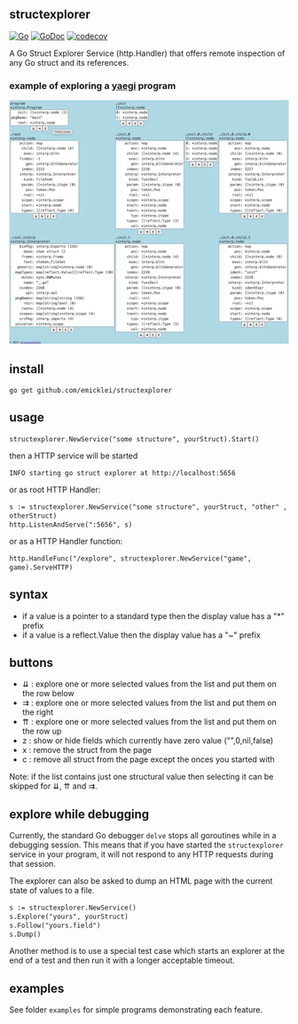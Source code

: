 ## structexplorer

[![Go](https://github.com/emicklei/structexplorer/actions/workflows/go.yml/badge.svg)](https://github.com/emicklei/structexplorer/actions/workflows/go.yml)
[![GoDoc](https://pkg.go.dev/badge/github.com/emicklei/structexplorer)](https://pkg.go.dev/github.com/emicklei/structexplorer)
[![codecov](https://codecov.io/gh/emicklei/structexplorer/branch/main/graph/badge.svg)](https://codecov.io/gh/emicklei/structexplorer)

A Go Struct Explorer Service (http.Handler) that offers remote inspection of any Go struct and its references.

### example of exploring a [yaegi](https://github.com/traefik/yaegi) program

![program](./doc/explore_yaegi.png "Yaegi explore")

## install

    go get github.com/emicklei/structexplorer

## usage

    structexplorer.NewService("some structure", yourStruct).Start()

then a HTTP service will be started

    INFO starting go struct explorer at http://localhost:5656

or as root HTTP Handler:

    s := structexplorer.NewService("some structure", yourStruct, "other" , otherStruct)
    http.ListenAndServe(":5656", s)

or as a HTTP Handler function:

    http.HandleFunc("/explore", structexplorer.NewService("game", game).ServeHTTP)

## syntax

- if a value is a pointer to a standard type then the display value has a "*" prefix
- if a value is a reflect.Value then the display value has a "~" prefix

## buttons

- ⇊ : explore one or more selected values from the list and put them on the row below
- ⇉ : explore one or more selected values from the list and put them on the right
- ⇈ : explore one or more selected values from the list and put them on the row up
- z : show or hide fields which currently have zero value ("",0,nil,false)
- x : remove the struct from the page
- c : remove all struct from the page except the onces you started with

Note: if the list contains just one structural value then selecting it can be skipped for ⇊, ⇈ and ⇉.

## explore while debugging

Currently, the standard Go debugger `delve` stops all goroutines while in a debugging session.
This means that if you have started the `structexplorer` service in your program, it will not respond to any HTTP requests during that session.

The explorer can also be asked to dump an HTML page with the current state of values to a file.

    s := structexplorer.NewService()
    s.Explore("yours", yourStruct)
    s.Follow("yours.field")
    s.Dump()

Another method is to use a special test case which starts an explorer at the end of a test and then run it with a longer acceptable timeout.

## examples

See folder `examples` for simple programs demonstrating each feature.
